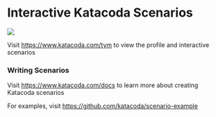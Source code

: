 # Interactive Katacoda Scenarios

[![](http://shields.katacoda.com/katacoda/tym/count.svg)](https://www.katacoda.com/tym "Get your profile on Katacoda.com")

Visit https://www.katacoda.com/tym to view the profile and interactive scenarios

### Writing Scenarios
Visit https://www.katacoda.com/docs to learn more about creating Katacoda scenarios

For examples, visit https://github.com/katacoda/scenario-example
